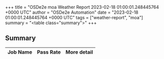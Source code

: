 +++
title = "OSDe2e moa Weather Report 2023-02-18 01:00:01.248445764 +0000 UTC"
author = "OSDe2e Automation"
date = "2023-02-18 01:00:01.248445764 +0000 UTC"
tags = ["weather-report", "moa"]
summary = "<table class=\"summary\"></table>"
+++
## Summary

| Job Name | Pass Rate | More detail |
|----------|-----------|-------------|




